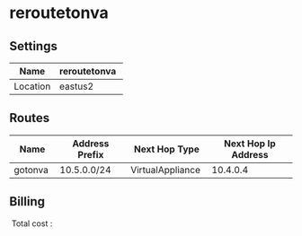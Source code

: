 # reroutetonva 

## Settings


| Name | reroutetonva  |
| --- | --- |
| Location | eastus2  |


## Routes


| Name | Address Prefix | Next Hop Type | Next Hop Ip Address |
| --- | --- | --- | --- |
| gotonva  | 10.5.0.0/24  | VirtualAppliance  | 10.4.0.4  |
## Billing
 Total cost : 
